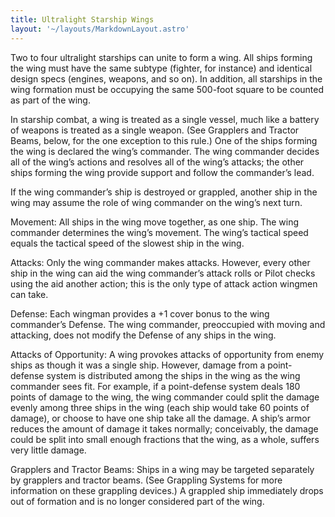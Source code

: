 ```yaml
---
title: Ultralight Starship Wings
layout: '~/layouts/MarkdownLayout.astro'
---
```

Two to four ultralight starships can unite to form a wing. All ships forming
the wing must have the same subtype (fighter, for instance) and identical
design specs (engines, weapons, and so on). In addition, all starships in the
wing formation must be occupying the same 500-foot square to be counted as
part of the wing.

In starship combat, a wing is treated as a single vessel, much like a battery
of weapons is treated as a single weapon. (See Grapplers and Tractor Beams,
below, for the one exception to this rule.) One of the ships forming the wing
is declared the wing’s commander. The wing commander decides all of the wing’s
actions and resolves all of the wing’s attacks; the other ships forming the
wing provide support and follow the commander’s lead.

If the wing commander’s ship is destroyed or grappled, another ship in the
wing may assume the role of wing commander on the wing’s next turn.

Movement: All ships in the wing move together, as one ship. The wing commander
determines the wing’s movement. The wing’s tactical speed equals the tactical
speed of the slowest ship in the wing.

Attacks: Only the wing commander makes attacks. However, every other ship in
the wing can aid the wing commander’s attack rolls or Pilot checks using the
aid another action; this is the only type of attack action wingmen can take.

Defense: Each wingman provides a +1 cover bonus to the wing commander’s
Defense. The wing commander, preoccupied with moving and attacking, does not
modify the Defense of any ships in the wing.

Attacks of Opportunity: A wing provokes attacks of opportunity from enemy
ships as though it was a single ship. However, damage from a point-defense
system is distributed among the ships in the wing as the wing commander sees
fit. For example, if a point-defense system deals 180 points of damage to the
wing, the wing commander could split the damage evenly among three ships in
the wing (each ship would take 60 points of damage), or choose to have one
ship take all the damage. A ship’s armor reduces the amount of damage it takes
normally; conceivably, the damage could be split into small enough fractions
that the wing, as a whole, suffers very little damage.

Grapplers and Tractor Beams: Ships in a wing may be targeted separately by
grapplers and tractor beams. (See Grappling Systems for more information on
these grappling devices.) A grappled ship immediately drops out of formation
and is no longer considered part of the wing.

